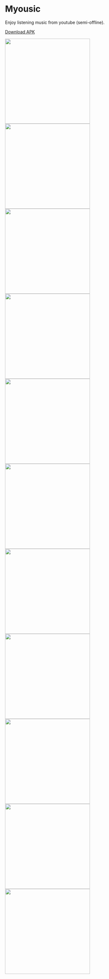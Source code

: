 # Myousic

Enjoy listening music from youtube (semi-offline).

[Download APK](app.apk)

<img src="https://github.com/salkuadrat/myousic-app/raw/master/assets/m1.png" width="280">
<img src="https://github.com/salkuadrat/myousic-app/raw/master/assets/m2.png" width="280">
<img src="https://github.com/salkuadrat/myousic-app/raw/master/assets/m3.png" width="280">
<img src="https://github.com/salkuadrat/myousic-app/raw/master/assets/m4.png" width="280">
<img src="https://github.com/salkuadrat/myousic-app/raw/master/assets/m5.png" width="280">
<img src="https://github.com/salkuadrat/myousic-app/raw/master/assets/m6.png" width="280">
<img src="https://github.com/salkuadrat/myousic-app/raw/master/assets/m7.png" width="280">
<img src="https://github.com/salkuadrat/myousic-app/raw/master/assets/m8.png" width="280">
<img src="https://github.com/salkuadrat/myousic-app/raw/master/assets/m9.png" width="280">
<img src="https://github.com/salkuadrat/myousic-app/raw/master/assets/m10.png" width="280">
<img src="https://github.com/salkuadrat/myousic-app/raw/master/assets/m11.png" width="280">